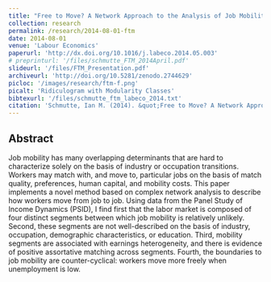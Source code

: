```yaml
---
title: "Free to Move? A Network Approach to the Analysis of Job Mobility"
collection: research
permalink: /research/2014-08-01-ftm
date: 2014-08-01
venue: 'Labour Economics'
paperurl: 'http://dx.doi.org/10.1016/j.labeco.2014.05.003'
# preprinturl: '/files/schmutte_FTM_2014April.pdf'
slideurl: '/files/FTM_Presentation.pdf'
archiveurl: 'http://doi.org/10.5281/zenodo.2744629'
picloc: '/images/research/ftm-f.png'
picalt: 'Ridiculogram with Modularity Classes'
bibtexurl: '/files/schmutte_ftm_labeco_2014.txt'
citation: 'Schmutte, Ian M. (2014). &quot;Free to Move? A Network Approach to the Analysis of Job Mobility.&quot; <i>Labour Economics</i>. vol. 29 pp. 49--61.'
---
```




## Abstract

Job mobility has many overlapping determinants that are hard to characterize solely on the basis of industry or occupation transitions. Workers may match with, and move to, particular jobs on the basis of match quality, preferences, human capital, and mobility costs. This paper implements a novel method based on complex network analysis to describe how workers move from job to job. Using data from the Panel Study of Income Dynamics (PSID), I find first that the labor market is composed of four distinct segments between which job mobility is relatively unlikely. Second, these segments are not well-described on the basis of industry, occupation, demographic characteristics, or education. Third, mobility segments are associated with earnings heterogeneity, and there is evidence of positive assortative matching across segments. Fourth, the boundaries to job mobility are counter-cyclical: workers move more freely when unemployment is low.
